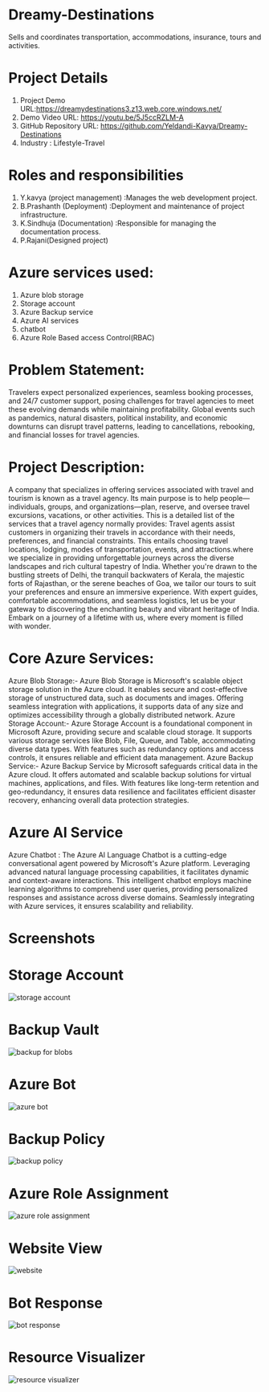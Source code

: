 # Dreamy-Destinations
Sells and coordinates transportation, accommodations, insurance, tours and activities.

# Project Details
1. Project Demo URL:https://dreamydestinations3.z13.web.core.windows.net/
2. Demo Video URL: https://youtu.be/5J5ccRZLM-A
3. GitHub Repository URL: https://github.com/Yeldandi-Kavya/Dreamy-Destinations
4. Industry : Lifestyle-Travel

# Roles and responsibilities
1. Y.kavya (project management) :Manages the web development project.
2. B.Prashanth (Deployment) :Deployment and maintenance of project infrastructure.
3. K.Sindhuja  (Documentation) :Responsible for managing the documentation process.
4. P.Rajani(Designed project)

# Azure services used:
1. Azure blob storage
2. Storage account
3. Azure Backup service
4. Azure AI services
5. chatbot
6. Azure Role Based access Control(RBAC)

# Problem Statement:
Travelers expect personalized experiences, seamless booking processes, and 24/7 customer support, posing challenges for travel agencies to meet these evolving demands while maintaining profitability.
Global events such as pandemics, natural disasters, political instability, and economic downturns can disrupt travel patterns, leading to cancellations, rebooking, and financial losses for travel agencies.
		
# Project Description:
A company that specializes in offering services associated with travel and tourism is known as a travel agency. Its main purpose is to help people—individuals, groups, and organizations—plan, reserve, and oversee travel excursions, vacations, or other activities. This is a detailed list of the services that a travel agency normally provides:
Travel agents assist customers in organizing their travels in accordance with their needs, preferences, and financial constraints. This entails choosing travel locations, lodging, modes of transportation, events, and attractions.where we specialize in providing unforgettable journeys across the diverse landscapes and rich cultural tapestry of India. Whether you're drawn to the bustling streets of Delhi, the tranquil backwaters of Kerala, the majestic forts of Rajasthan, or the serene beaches of Goa, we tailor our tours to suit your preferences and ensure an immersive experience. With expert guides, comfortable accommodations, and seamless logistics, let us be your gateway to discovering the enchanting beauty and vibrant heritage of India. Embark on a journey of a lifetime with us, where every moment is filled with wonder.

# Core Azure Services:
Azure Blob Storage:- Azure Blob Storage is Microsoft's scalable object storage solution in the Azure cloud. It enables secure and cost-effective storage of unstructured data, such as documents and images. Offering seamless integration with applications, it supports data of any size and optimizes accessibility through a globally distributed network. Azure Storage Account:- Azure Storage Account is a foundational component in Microsoft Azure, providing secure and scalable cloud storage. It supports various storage services like Blob, File, Queue, and Table, accommodating diverse data types. With features such as redundancy options and access controls, it ensures reliable and efficient data management. Azure Backup Service:- Azure Backup Service by Microsoft safeguards critical data in the Azure cloud. It offers automated and scalable backup solutions for virtual machines, applications, and files. With features like long-term retention and geo-redundancy, it ensures data resilience and facilitates efficient disaster recovery, enhancing overall data protection strategies.

# Azure AI Service
Azure Chatbot : The Azure AI Language Chatbot is a cutting-edge conversational agent powered by Microsoft's Azure platform. Leveraging advanced natural language processing capabilities, it facilitates dynamic and context-aware interactions. This intelligent chatbot employs machine learning algorithms to comprehend user queries, providing personalized responses and assistance across diverse domains. Seamlessly integrating with Azure services, it ensures scalability and reliability. 

# Screenshots

# Storage Account
![storage account](https://github.com/Yeldandi-Kavya/Dreamy-Destinations/assets/141647620/4d1e2cdb-399c-4197-bd10-c888815bd3e6)

# Backup Vault
![backup for blobs](https://github.com/Yeldandi-Kavya/Dreamy-Destinations/assets/141647620/0edee078-a3d6-4d94-b37a-762b08295560)

# Azure Bot
![azure bot](https://github.com/Yeldandi-Kavya/Dreamy-Destinations/assets/141647620/0f69752a-0a6e-437c-8df5-2839101248fe)

# Backup Policy
![backup policy](https://github.com/Yeldandi-Kavya/Dreamy-Destinations/assets/141647620/fcf4fe11-a5df-499a-87eb-2c7e9f03bba6)

# Azure Role Assignment
![azure role assignment](https://github.com/Yeldandi-Kavya/Dreamy-Destinations/assets/141647620/c315f21b-463a-46ec-af8a-23e1f81116c6)

# Website View
![website](https://github.com/Yeldandi-Kavya/Dreamy-Destinations/assets/141647620/d2e49c10-18c9-49a8-8685-5da32aff0735)

# Bot Response
![bot response](https://github.com/Yeldandi-Kavya/Dreamy-Destinations/assets/141647620/a1ee8bcc-86b6-46de-9dcf-26499f78cf04)

# Resource Visualizer
![resource visualizer](https://github.com/Yeldandi-Kavya/Dreamy-Destinations/assets/141647620/4ffc8ca7-89a5-48ee-b0d9-b27df2e5b2ec)





